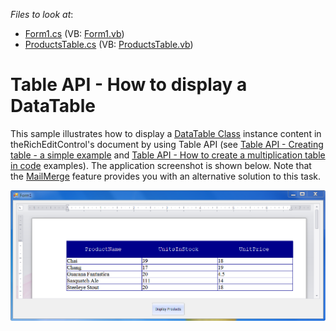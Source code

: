 <!-- default file list -->
*Files to look at*:

* [Form1.cs](./CS/Form1.cs) (VB: [Form1.vb](./VB/Form1.vb))
* [ProductsTable.cs](./CS/ProductsTable.cs) (VB: [ProductsTable.vb](./VB/ProductsTable.vb))
<!-- default file list end -->
# Table API - How to display a DataTable


<p>This sample illustrates how to display a <a href="http://msdn.microsoft.com/en-us/library/system.data.datatable.aspx"><u>DataTable Class</u></a> instance content in theRichEditControl's document by using Table API (see <a href="https://www.devexpress.com/Support/Center/p/E3242">Table API - Creating table - a simple example</a> and <a href="https://www.devexpress.com/Support/Center/p/E3231">Table API - How to create a multiplication table in code</a> examples). The application screenshot is shown below. Note that the <a href="http://documentation.devexpress.com/#WindowsForms/CustomDocument9330"><u>MailMerge</u></a> feature provides you with an alternative solution to this task.</p><p><img src="https://raw.githubusercontent.com/DevExpress-Examples/table-api-how-to-display-a-datatable-e3664/11.1.9+/media/01c77f56-9d58-49d0-9f8e-4a1328572921.png"></p>

<br/>


